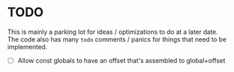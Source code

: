 # TODO

This is mainly a parking lot for ideas / optimizations to do at a later date.
The code also has many `todo` comments / panics for things that need to be implemented.

- [ ] Allow const globals to have an offset that's assembled to global+offset
